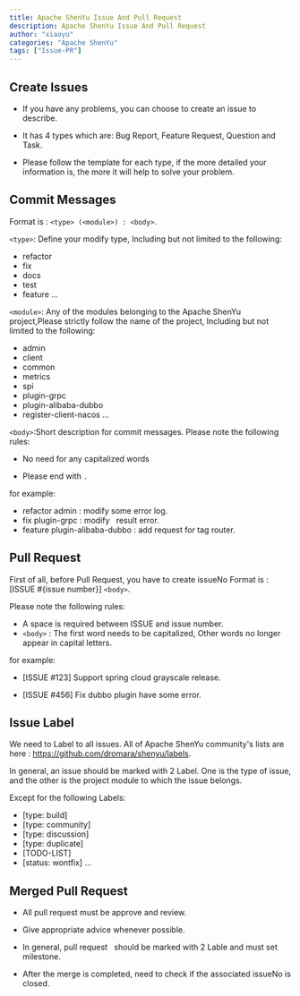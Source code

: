 ```yaml
---
title: Apache ShenYu Issue And Pull Request
description: Apache ShenYu Issue And Pull Request
author: "xiaoyu"
categories: "Apache ShenYu"
tags: ["Issue-PR"]
---
```


## Create Issues

* If you have any problems, you can choose to create an issue to describe.
  
* It has 4 types which are: Bug Report, Feature Request, Question and Task.
  
* Please follow the template for each type, if the more detailed your information is, the more it will help to solve your problem.
  
## Commit Messages 

Format is : `<type> (<module>) : <body>`.

`<type>`: Define your modify type, Including but not limited to the following:

* refactor
* fix
* docs
* test
* feature
...

`<module>`: Any of the modules belonging to the Apache ShenYu project,Please strictly follow the name of the project, Including but not limited to the following:

* admin
* client
* common
* metrics
* spi
* plugin-grpc
* plugin-alibaba-dubbo
* register-client-nacos
...

`<body>`:Short description for commit messages. Please note the following rules:

* No need for any capitalized words

* Please end with `.`

for example:

* refactor admin : modify some error log.
* fix plugin-grpc : modify   result error.
* feature plugin-alibaba-dubbo : add request for tag router.


## Pull Request 

First of all, before Pull Request, you have to create issueNo Format is : [ISSUE #{issue number}] `<body>`.

Please note the following rules:

* A space is required between ISSUE and issue number.
* `<body>` : The first word needs to be capitalized, Other words no longer appear in capital letters.

for example:

* [ISSUE #123] Support spring cloud grayscale release.

* [ISSUE #456] Fix dubbo plugin have some error.


## Issue Label

We need to Label to all issues. All of Apache ShenYu community's lists are here : https://github.com/dromara/shenyu/labels.

In general, an issue should be marked with 2 Label. One is the type of issue, and the other is the project module to which the issue belongs.

Except for the following Labels:

* [type: build]
* [type: community]
* [type: discussion]
* [type: duplicate]
* [TODO-LIST]
* [status: wontfix]
...

## Merged Pull Request

* All pull request must be approve and review.

* Give appropriate advice whenever possible.

* In general, pull request   should be marked with 2 Lable and must set milestone.

* After the merge is completed, need to check if the associated issueNo is closed.  